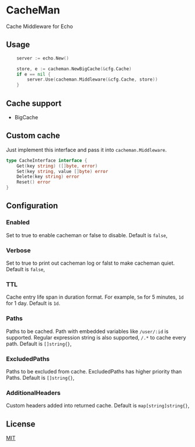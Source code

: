 # CacheMan

Cache Middleware for Echo

## Usage

```go
	server := echo.New()

	store, e := cacheman.NewBigCache(&cfg.Cache)
	if e == nil {
		server.Use(cacheman.Middleware(&cfg.Cache, store))
	}
```

## Cache support

* BigCache

## Custom cache

Just implement this interface and pass it into `cacheman.Middleware`.

```go
type CacheInterface interface {
	Get(key string) ([]byte, error)
	Set(key string, value []byte) error
	Delete(key string) error
	Reset() error
}
```

## Configuration

### Enabled

Set to true to enable cacheman or false to disable. Default is `false`,

### Verbose

Set to true to print out cacheman log or falst to make cacheman quiet. Default is `false`,

### TTL

Cache entry life span in duration format. For example, `5m` for 5 minutes, `1d` for 1 day. Default is `1d`.

### Paths

Paths to be cached. Path with embedded variables like `/user/:id` is supported. Regular expression string is also supported, `/.*` to cache every path. Default is `[]string{}`,

### ExcludedPaths

Paths to be excluded from cache. ExcludedPaths has higher priority than Paths. Default is `[]string{}`,

### AdditionalHeaders

Custom headers added into returned cache. Default is `map[string]string{}`,

## License

[MIT](LICENSE)